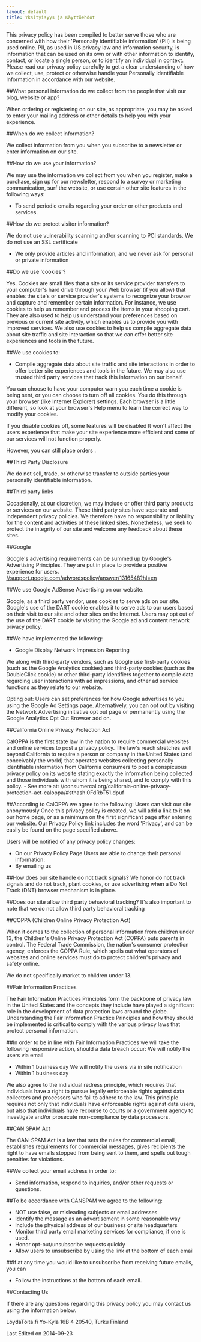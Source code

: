 ```yaml
---
layout: default
title: Yksityisyys ja Käyttöehdot
---
```


This privacy policy has been compiled to better serve those who are concerned with how their 'Personally identifiable information' (PII) is being used online. PII, as used in US privacy law and information security, is information that can be used on its own or with other information to identify, contact, or locate a single person, or to identify an individual in context. Please read our privacy policy carefully to get a clear understanding of how we collect, use, protect or otherwise handle your Personally Identifiable Information in accordance with our website.

##What personal information do we collect from the people that visit our blog, website or app?

When ordering or registering on our site, as appropriate, you may be asked to enter your mailing address or other details to help you with your experience.

##When do we collect information?

We collect information from you when you subscribe to a newsletter or enter information on our site.

##How do we use your information?

We may use the information we collect from you when you register, make a purchase, sign up for our newsletter, respond to a survey or marketing communication, surf the website, or use certain other site features in the following ways:

* To send periodic emails regarding your order or other products and services.

##How do we protect visitor information?

We do not use vulnerability scanning and/or scanning to PCI standards.
We do not use an SSL certificate
* We only provide articles and information, and we never ask for personal or private information

##Do we use 'cookies'?

Yes. Cookies are small files that a site or its service provider transfers to your computer's hard drive through your Web browser (if you allow) that enables the site's or service provider's systems to recognize your browser and capture and remember certain information. For instance, we use cookies to help us remember and process the items in your shopping cart. They are also used to help us understand your preferences based on previous or current site activity, which enables us to provide you with improved services. We also use cookies to help us compile aggregate data about site traffic and site interaction so that we can offer better site experiences and tools in the future.

##We use cookies to:
* Compile aggregate data about site traffic and site interactions in order to offer better site experiences and tools in the future. We may also use trusted third party services that track this information on our behalf.

You can choose to have your computer warn you each time a cookie is being sent, or you can choose to turn off all cookies. You do this through your browser (like Internet Explorer) settings. Each browser is a little different, so look at your browser's Help menu to learn the correct way to modify your cookies.

If you disable cookies off, some features will be disabled It won't affect the users experience that make your site experience more efficient and some of our services will not function properly.

However, you can still place orders .

##Third Party Disclosure

We do not sell, trade, or otherwise transfer to outside parties your personally identifiable information.

##Third party links

Occasionally, at our discretion, we may include or offer third party products or services on our website. These third party sites have separate and independent privacy policies. We therefore have no responsibility or liability for the content and activities of these linked sites. Nonetheless, we seek to protect the integrity of our site and welcome any feedback about these sites.

##Google

Google's advertising requirements can be summed up by Google's Advertising Principles. They are put in place to provide a positive experience for users. [//support.google.com/adwordspolicy/answer/1316548?hl=en](//support.google.com/adwordspolicy/answer/1316548?hl=en)

##We use Google AdSense Advertising on our website.

Google, as a third party vendor, uses cookies to serve ads on our site. Google's use of the DART cookie enables it to serve ads to our users based on their visit to our site and other sites on the Internet. Users may opt out of the use of the DART cookie by visiting the Google ad and content network privacy policy.

##We have implemented the following:
* Google Display Network Impression Reporting

We along with third-party vendors, such as Google use first-party cookies (such as the Google Analytics cookies) and third-party cookies (such as the DoubleClick cookie) or other third-party identifiers together to compile data regarding user interactions with ad impressions, and other ad service functions as they relate to our website.

Opting out:
Users can set preferences for how Google advertises to you using the Google Ad Settings page. Alternatively, you can opt out by visiting the Network Advertising initiative opt out page or permanently using the Google Analytics Opt Out Browser add on.

##California Online Privacy Protection Act

CalOPPA is the first state law in the nation to require commercial websites and online services to post a privacy policy. The law's reach stretches well beyond California to require a person or company in the United States (and conceivably the world) that operates websites collecting personally identifiable information from California consumers to post a conspicuous privacy policy on its website stating exactly the information being collected and those individuals with whom it is being shared, and to comply with this policy. - See more at: //consumercal.org/california-online-privacy-protection-act-caloppa/#sthash.0FdRbT51.dpuf

##According to CalOPPA we agree to the following:
Users can visit our site anonymously
Once this privacy policy is created, we will add a link to it on our home page, or as a minimum on the first significant page after entering our website.
Our Privacy Policy link includes the word 'Privacy', and can be easily be found on the page specified above.

Users will be notified of any privacy policy changes:
* On our Privacy Policy Page
Users are able to change their personal information:
* By emailing us

##How does our site handle do not track signals?
We honor do not track signals and do not track, plant cookies, or use advertising when a Do Not Track (DNT) browser mechanism is in place.

##Does our site allow third party behavioral tracking?
It's also important to note that we do not allow third party behavioral tracking

##COPPA (Children Online Privacy Protection Act)

When it comes to the collection of personal information from children under 13, the Children's Online Privacy Protection Act (COPPA) puts parents in control. The Federal Trade Commission, the nation's consumer protection agency, enforces the COPPA Rule, which spells out what operators of websites and online services must do to protect children's privacy and safety online.

We do not specifically market to children under 13.

##Fair Information Practices

The Fair Information Practices Principles form the backbone of privacy law in the United States and the concepts they include have played a significant role in the development of data protection laws around the globe. Understanding the Fair Information Practice Principles and how they should be implemented is critical to comply with the various privacy laws that protect personal information.

##In order to be in line with Fair Information Practices we will take the following responsive action, should a data breach occur:
We will notify the users via email
* Within 1 business day
We will notify the users via in site notification
* Within 1 business day

We also agree to the individual redress principle, which requires that individuals have a right to pursue legally enforceable rights against data collectors and processors who fail to adhere to the law. This principle requires not only that individuals have enforceable rights against data users, but also that individuals have recourse to courts or a government agency to investigate and/or prosecute non-compliance by data processors.

##CAN SPAM Act

The CAN-SPAM Act is a law that sets the rules for commercial email, establishes requirements for commercial messages, gives recipients the right to have emails stopped from being sent to them, and spells out tough penalties for violations.

##We collect your email address in order to:
* Send information, respond to inquiries, and/or other requests or questions.

##To be accordance with CANSPAM we agree to the following:
* NOT use false, or misleading subjects or email addresses
* Identify the message as an advertisement in some reasonable way
* Include the physical address of our business or site headquarters
* Monitor third party email marketing services for compliance, if one is used.
* Honor opt-out/unsubscribe requests quickly
* Allow users to unsubscribe by using the link at the bottom of each email

##If at any time you would like to unsubscribe from receiving future emails, you can
* Follow the instructions at the bottom of each email.

##Contacting Us

If there are any questions regarding this privacy policy you may contact us using the information below.

LöydäTöitä.fi
Yo-Kylä 16B 4
20540, Turku
Finland

Last Edited on 2014-09-23
